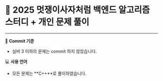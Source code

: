 # 🦁 2025 멋쟁이사자처럼 백엔드 알고리즘 스터디 + 개인 문제 풀이

---

📌 **Commit 기준**
- 실버 3 이하의 문제는 commit 하지 않았습니다.

💻 **사용 언어**
- 모든 문제는 **C++**로 풀이하였습니다.
